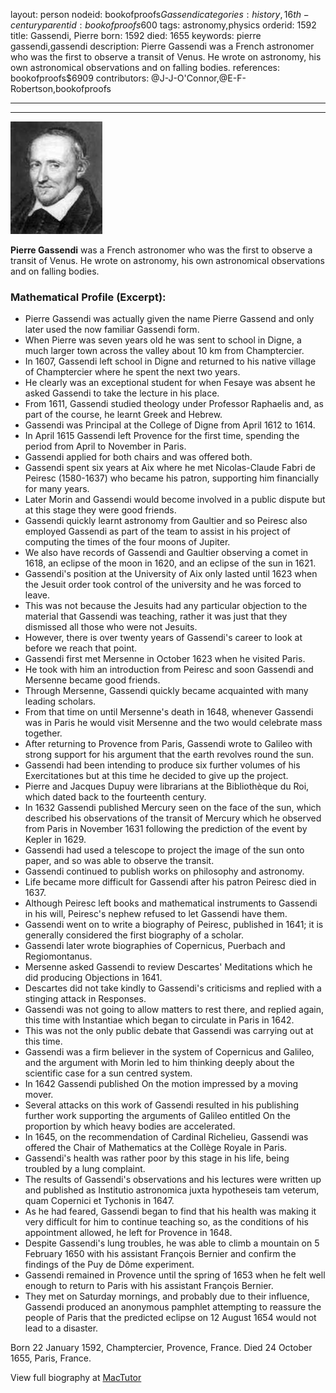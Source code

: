 layout: person
nodeid: bookofproofs$Gassendi
categories: history,16th-century
parentid: bookofproofs$600
tags: astronomy,physics
orderid: 1592
title: Gassendi, Pierre
born: 1592
died: 1655
keywords: pierre gassendi,gassendi
description: Pierre Gassendi was a French astronomer who was the first to observe a transit of Venus. He wrote on astronomy, his own astronomical observations and on falling bodies.
references: bookofproofs$6909
contributors: @J-J-O'Connor,@E-F-Robertson,bookofproofs

---



---

![Gassendi.jpg](https://github.com/bookofproofs/bookofproofs.github.io/blob/main/_sources/_assets/images/portraits/Gassendi.jpg?raw=true)

**Pierre Gassendi** was a French astronomer who was the first to observe a transit of Venus. He wrote on astronomy, his own astronomical observations and on falling bodies.

### Mathematical Profile (Excerpt):
* Pierre Gassendi was actually given the name Pierre Gassend and only later used the now familiar Gassendi form.
* When Pierre was seven years old he was sent to school in Digne, a much larger town across the valley about 10 km from Champtercier.
* In 1607, Gassendi left school in Digne and returned to his native village of Champtercier where he spent the next two years.
* He clearly was an exceptional student for when Fesaye was absent he asked Gassendi to take the lecture in his place.
* From 1611, Gassendi studied theology under Professor Raphaelis and, as part of the course, he learnt Greek and Hebrew.
* Gassendi was Principal at the College of Digne from April 1612 to 1614.
* In April 1615 Gassendi left Provence for the first time, spending the period from April to November in Paris.
* Gassendi applied for both chairs and was offered both.
* Gassendi spent six years at Aix where he met Nicolas-Claude Fabri de Peiresc (1580-1637) who became his patron, supporting him financially for many years.
* Later Morin and Gassendi would become involved in a public dispute but at this stage they were good friends.
* Gassendi quickly learnt astronomy from Gaultier and so Peiresc also employed Gassendi as part of the team to assist in his project of computing the times of the four moons of Jupiter.
* We also have records of Gassendi and Gaultier observing a comet in 1618, an eclipse of the moon in 1620, and an eclipse of the sun in 1621.
* Gassendi's position at the University of Aix only lasted until 1623 when the Jesuit order took control of the university and he was forced to leave.
* This was not because the Jesuits had any particular objection to the material that Gassendi was teaching, rather it was just that they dismissed all those who were not Jesuits.
* However, there is over twenty years of Gassendi's career to look at before we reach that point.
* Gassendi first met Mersenne in October 1623 when he visited Paris.
* He took with him an introduction from Peiresc and soon Gassendi and Mersenne became good friends.
* Through Mersenne, Gassendi quickly became acquainted with many leading scholars.
* From that time on until Mersenne's death in 1648, whenever Gassendi was in Paris he would visit Mersenne and the two would celebrate mass together.
* After returning to Provence from Paris, Gassendi wrote to Galileo with strong support for his argument that the earth revolves round the sun.
* Gassendi had been intending to produce six further volumes of his Exercitationes  but at this time he decided to give up the project.
* Pierre and Jacques Dupuy were librarians at the Bibliothèque du Roi, which dated back to the fourteenth century.
* In 1632 Gassendi published Mercury seen on the face of the sun, which described his observations of the transit of Mercury which he observed from Paris in November 1631 following the prediction of the event by Kepler in 1629.
* Gassendi had used a telescope to project the image of the sun onto paper, and so was able to observe the transit.
* Gassendi continued to publish works on philosophy and astronomy.
* Life became more difficult for Gassendi after his patron Peiresc died in 1637.
* Although Peiresc left books and mathematical instruments to Gassendi in his will, Peiresc's nephew refused to let Gassendi have them.
* Gassendi went on to write a biography of Peiresc, published in 1641; it is generally considered the first biography of a scholar.
* Gassendi later wrote biographies of Copernicus, Puerbach and Regiomontanus.
* Mersenne asked Gassendi to review Descartes' Meditations which he did producing Objections in 1641.
* Descartes did not take kindly to Gassendi's criticisms and replied with a stinging attack in Responses.
* Gassendi was not going to allow matters to rest there, and replied again, this time with Instantiae which began to circulate in Paris in 1642.
* This was not the only public debate that Gassendi was carrying out at this time.
* Gassendi was a firm believer in the system of Copernicus and Galileo, and the argument with Morin led to him thinking deeply about the scientific case for a sun centred system.
* In 1642 Gassendi published On the motion impressed by a moving mover.
* Several attacks on this work of Gassendi resulted in his publishing further work supporting the arguments of Galileo entitled On the proportion by which heavy bodies are accelerated.
* In 1645, on the recommendation of Cardinal Richelieu, Gassendi was offered the Chair of Mathematics at the Collège Royale in Paris.
* Gassendi's health was rather poor by this stage in his life, being troubled by a lung complaint.
* The results of Gassendi's observations and his lectures were written up and published as Institutio astronomica juxta hypotheseis tam veterum, quam Copernici et Tychonis in 1647.
* As he had feared, Gassendi began to find that his health was making it very difficult for him to continue teaching so, as the conditions of his appointment allowed, he left for Provence in 1648.
* Despite Gassendi's lung troubles, he was able to climb a mountain on 5 February 1650 with his assistant François Bernier and confirm the findings of the Puy de Dôme experiment.
* Gassendi remained in Provence until the spring of 1653 when he felt well enough to return to Paris with his assistant François Bernier.
* They met on Saturday mornings, and probably due to their influence, Gassendi produced an anonymous pamphlet attempting to reassure the people of Paris that the predicted eclipse on 12 August 1654 would not lead to a disaster.

Born 22 January 1592, Champtercier, Provence, France. Died 24 October 1655, Paris, France.

View full biography at [MacTutor](https://mathshistory.st-andrews.ac.uk/Biographies/Gassendi/)
